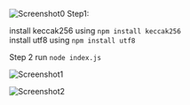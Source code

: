 
![Screenshot0](https://user-images.githubusercontent.com/5965718/194774397-5befbc2c-4bf0-43d1-958f-9d13e76b0a79.png)
Step1:

install keccak256 using `npm install keccak256` <br>
install utf8 using `npm install utf8`

Step 2
run `node index.js`

![Screenshot1](https://user-images.githubusercontent.com/5965718/194120697-6a3f423d-b376-497c-9a2b-24b4d9341a93.png)

![Screenshot2](https://user-images.githubusercontent.com/5965718/194119930-bc9d92cf-b70c-4a6b-90ac-d74bf9c4b482.png)